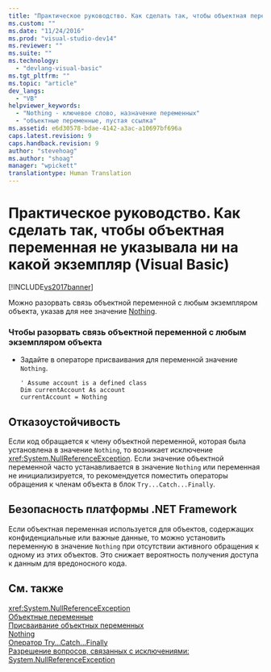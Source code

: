 ```yaml
---
title: "Практическое руководство. Как сделать так, чтобы объектная переменная не указывала ни на какой экземпляр (Visual Basic) | Microsoft Docs"
ms.custom: ""
ms.date: "11/24/2016"
ms.prod: "visual-studio-dev14"
ms.reviewer: ""
ms.suite: ""
ms.technology: 
  - "devlang-visual-basic"
ms.tgt_pltfrm: ""
ms.topic: "article"
dev_langs: 
  - "VB"
helpviewer_keywords: 
  - "Nothing - ключевое слово, назначение переменных"
  - "объектные переменные, пустая ссылка"
ms.assetid: e6d30578-bdae-4142-a3ac-a10697bf696a
caps.latest.revision: 9
caps.handback.revision: 9
author: "stevehoag"
ms.author: "shoag"
manager: "wpickett"
translationtype: Human Translation
---
```

# Практическое руководство. Как сделать так, чтобы объектная переменная не указывала ни на какой экземпляр (Visual Basic)
[!INCLUDE[vs2017banner](../../../../csharp/includes/vs2017banner.md)]

Можно разорвать связь объектной переменной с любым экземпляром объекта, указав для нее значение [Nothing](../../../../visual-basic/language-reference/nothing.md).  
  
### Чтобы разорвать связь объектной переменной с любым экземпляром объекта  
  
-   Задайте в операторе присваивания для переменной значение `Nothing`.  
  
    ```  
    ' Assume account is a defined class  
    Dim currentAccount As account  
    currentAccount = Nothing  
    ```  
  
## Отказоустойчивость  
 Если код обращается к члену объектной переменной, которая была установлена в значение `Nothing`, то возникает исключение <xref:System.NullReferenceException>.  Если значение объектной переменной часто устанавливается в значение `Nothing` или переменная не инициализируется, то рекомендуется поместить операторы обращения к членам объекта в блок `Try...Catch...Finally`.  
  
## Безопасность платформы .NET Framework  
 Если объектная переменная используется для объектов, содержащих конфиденциальные или важные данные, то можно установить переменную в значение `Nothing` при отсутствии активного обращения к одному из этих объектов.  Это снижает вероятность получения доступа к данным для вредоносного кода.  
  
## См. также  
 <xref:System.NullReferenceException>   
 [Объектные переменные](../../../../visual-basic/programming-guide/language-features/variables/object-variables.md)   
 [Присваивание объектных переменных](../../../../visual-basic/programming-guide/language-features/variables/object-variable-assignment.md)   
 [Nothing](../../../../visual-basic/language-reference/nothing.md)   
 [Оператор Try...Catch...Finally](../../../../visual-basic/language-reference/statements/try-catch-finally-statement.md)   
 [Разрешение вопросов, связанных с исключениями: System.NullReferenceException](../Topic/Troubleshooting%20Exceptions:%20System.NullReferenceException.md)